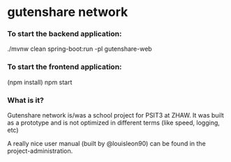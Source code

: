 # gutenshare network

### To start the backend application:

./mvnw clean spring-boot:run -pl gutenshare-web

### To start the frontend application:

(npm install)
npm start

### What is it?

Gutenshare network is/was a school project for PSIT3 at ZHAW. It was built as a prototype and is not optimized in different terms (like speed, logging, etc)

A really nice user manual (built by @louisleon90) can be found in the project-administration.

